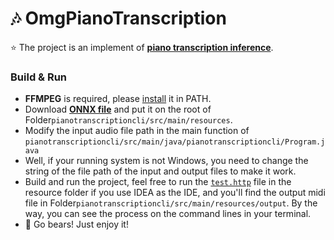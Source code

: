 # 🎶 OmgPianoTranscription
⭐ The project is an implement of [**piano transcription inference**](https://github.com/qiuqiangkong/piano_transcription_inference).

### Build & Run
+ **FFMPEG** is required, please [install](https://www.gyan.dev/ffmpeg/builds/) it in PATH.
+ Download [**ONNX file**](https://github.com/EveElseIf/pianotranscription_java/releases/download/blob/transcription.onnx) and put it on the root of Folder`pianotranscriptioncli/src/main/resources`.
+ Modify the input audio file path in the main function of `pianotranscriptioncli/src/main/java/pianotranscriptioncli/Program.java`
+ Well, if your running system is not Windows, you need to change the string of the file path of the input and output files to make it work.
+ Build and run the project, feel free to run the [`test.http`](./pianotranscriptioncli/src/main/resources/test.http) file in the resource folder if you use IDEA as the IDE, and you'll find the output midi file in Folder`pianotranscriptioncli/src/main/resources/output`. By the way, you can see the process on the command lines in your terminal.
+ 🎉 Go bears! Just enjoy it!
